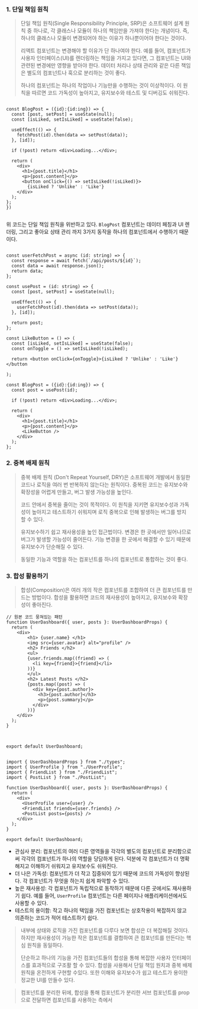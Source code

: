 ### 1. 단일 책임 원칙

  > 단일 책임 원칙(Single Responsibility Principle, SRP)은 소프트웨어 설계 원칙 중 하나로, 각 클래스나 모듈이 하나의 책임만을 가져야 한다는 개념이다. 즉, 하나의 클래스나 모듈이 변경되어야 하는 이유가 하나뿐이어야 한다는 것이다.
  > 
  > 리액트 컴포넌트는 변경해야 할 이유가 단 하나여야 한다. 예를 들어, 컴포넌트가 사용자 인터페이스(UI)를 렌더링하는 책임을 가지고 있다면, 그 컴포넌트는 UI와 관련된 변경에만 영향을 받아야 한다. 데이터 처리나 상태 관리와 같은 다른 책임은 별도의 컴포넌트나 훅으로 분리하는 것이 좋다.
  > 
  > 하나의 컴포넌트는 하나의 작업이나 기능만을 수행하는 것이 이상적이다. 
  > 이 원칙을 따르면 코드 가독성이 높아지고, 유지보수와 테스트 및 디버깅도 쉬워진다.
  
``` tsx

const BlogPost = ({id}:{id:ing}) => {
  const [post, setPost] = useState(null);
  const [isLiked, setIsLiked] = useState(false);
  
  useEffect(() => {
    fetchPost(id).then(data => setPost(data));
  }, [id]);

  if (!post) return <div>Loading...</div>;

  return (
    <div>
      <h1>{post.title}</h1>
      <p>{post.content}</p>
      <button onClick={() => setIsLiked(!isLiked)}>
        {isLiked ? 'Unlike' : 'Like'}
    </div>
  );
};
})
  
```

위 코드는 단일 책임 원칙을 위반하고 있다. `BlogPost` 컴포넌트는 데이터 페칭과 UI 렌더링, 그리고 좋아요 상태 관리 까지 3가지 동작을 하나의 컴포넌트에서 수행하기 때문이다.

```tsx

const userFetchPost = async (id: string) => {
  const response = await fetch(`/api/posts/${id}`);
  const data = await response.json();
  return data;
};

const usePost = (id: string) => {
  const [post, setPost] = useState(null);

  useEffect(() => {
    userFetchPost(id).then(data => setPost(data));
  }, [id]);

  return post;
};

const LikeButton = () => (
  const [isLiked, setIsLiked] = useState(false);
  const onToggle = () => setIsLiked(!isLiked);
  
  return <button onClick={onToggle}>{isLiked ? 'Unlike' : 'Like'}</button

);

const BlogPost = ({id}:{id:ing}) => {
  const post = usePost(id);

  if (!post) return <div>Loading...</div>;

  return (
    <div>
      <h1>{post.title}</h1>
      <p>{post.content}</p>
      <LikeButton />
    </div>
  );
};

```

### 2. 중복 배제 원칙

> 중복 배제 원칙 (Don't Repeat Yourself, DRY)은 소프트웨어 개발에서 동일한 코드나 로직을 여러 번 반복하지 않는다는 원칙이다. 중복된 코드는 유지보수와 확장성을 어렵게 만들고, 버그 발생 가능성을 높인다.
> 
> 코드 안에서 중복을 줄이는 것이 목적이다.
> 이 원칙을 지키면 유지보수성과 가독성이 높아지고 테스트하기 쉬워지며 로직 중복으로 인해 발생하는 버그를 방지 할 수 있다.
> 
> 유지보수하기 쉽고 재사용성을 높인 접근법이다.
> 변경은 한 곳에서만 일어나므로 버그가 발생할 가능성이 줄어든다. 기능 변경을 한 곳에서 해결할 수 있기 때문에 유지보수가 단순해질 수 있다.
> 
> 동일한 기능과 역할을 하는 컴포넌트를 하나의 컴포넌트로 통합하는 것이 좋다.

### 3. 합성 활용하기

> 합성(Composition)은 여러 개의 작은 컴포넌트를 조합하여 더 큰 컴포넌트를 만드는 방법이다. 합성을 활용하면 코드의 재사용성이 높아지고, 유지보수와 확장성이 좋아진다.

``` tsx
// 원본 코드 뭉쳐있는 패턴
function UserDashboard({ user, posts }: UserDashboardProps) {
  return (
    <div>
	    <h1> {user.name} </h1>
	    <img src={user.avatar} alt="profile" />
	    <h2> Friends </h2>
	    <ul>
        {user.friends.map((friend) => (
          <li key={friend}>{friend}</li>
        ))}
        </ul>
        <h2> Latest Posts </h2>
        {posts.map((post) => (
          <div key={post.author}>
            <h3>{post.author}</h3>
            <p>{post.summary}</p>
          </div>
        ))}
    </div>
  );
}


 
export default UserDashboard;

```

```tsx

import { UserDashboardProps } from "./types";
import { UserProfile } from "./UserProfile";
import { FriendList } from "./FriendList";
import { PostList } from "./PostList";

function UserDashboard({ user, posts }: UserDashboardProps) {
  return (
    <div>
      <UserProfile user={user} />
      <FriendList friends={user.friends} />
      <PostList posts={posts} />
    </div>
  );
}

export default UserDashboard;
```

- 관심사 분리: 컴포넌트의 여러 다른 영역들을 각각의 별도의 컴포넌트로 분리함으로써 각각의 컴포넌트가 하나의 역할을 당담하게 된다. 덕분에 각 컴포넌트가 더 명확해지고 이해하기 쉬워지고 유지보수도 쉬워진다.
- 더 나은 가독성: 컴포넌트가 더 작고 집중되어 있기 때문에 코드의 가독성이 향상된다. 각 컴포넌트가 무엇을 하는지 쉽게 파악할 수 있다.
- 높은 재사용성: 각 컴포넌트가 독립적으로 동작하기 때문에 다른 곳에서도 재사용하기 쉽다. 예를 들어, `UserProfile` 컴포넌트는 다른 페이지나 애플리케이션에서도 사용할 수 있다.
- 테스트의 용이함: 작고 하나의 택임을 가진 컴포넌트는 상호작용이 복잡하지 않고 의존하는 코드가 적어 테스트하기 쉽다.

>  내부에 상태와 로직을 가진 컴포넌트를 다루다 보면 합성은 더 복잡해질 것이다.
>  하지만 재사용성이 가능한 작은 컴포넌트를 결합하여 큰 컴포넌트를 만든다는 핵심 원칙을 동일하다.
>  
>  단순하고 하나의 기능을 가진 컴포넌트들의 합성을 통해 복잡한 사용자 인터페이스를 효과적으로 구조활 할 수 있다. 합성을 사용해서 단일 책임 원치과 중복 배제 원칙을 온전하게 구현할 수있다. 또한 이해와 유지보수가 쉽고 테스트가 용이한 정교한 UI를 만들수 있다.

> 컴포넌트를 분리한 뒤에, 합성을 통해 컴포넌트가 분리한 서브 컴포넌트를 prop으로 전달하면 컴포넌트를 사용하는 측에서